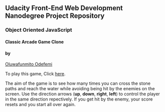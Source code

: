## Udacity Front-End Web Development Nanodegree Project Repository

### Object Oriented JavaScript

#### Classic Arcade Game Clone

#### by

[Oluwafunmito Odefemi](https://ng.linkedin.com/in/ooluwafunmito)

To play this game, Click [here](https://ofunmito.github.io/udacity-fe-nanodegree/arcade-game).

The aim of the game is to see how many times you can cross the stone paths and reach the water while avoiding being hit by the enemies on the screen. Use the direction arrows (**up**, **down**, **right**, **left**) to control the player in the same direction repectively. If you get hit by the enemy, your score resets and you start all over again.
